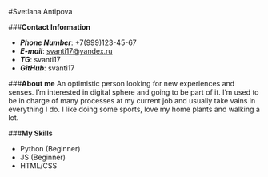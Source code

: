 #Svetlana Antipova

###**Contact Information**
- **_Phone Number_**: +7(999)123-45-67
- **_E-mail_**: svanti17@yandex.ru
- **_TG_**: svanti17
- **_GitHub_**: svanti17

###**About me**
An optimistic person looking for new experiences and senses. I’m interested in digital sphere and going to be part of it. I’m used to be in charge of many processes at my current job and usually take vains in everything I do. I like doing some sports, love my home plants and walking a lot. 

###**My Skills**
- Python (Beginner)
- JS (Beginner)
- HTML/CSS
